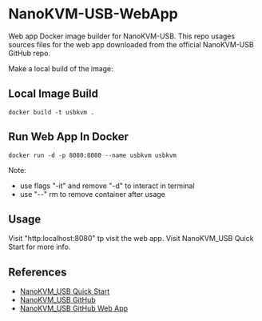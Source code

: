 # NanoKVM-USB-WebApp
Web app Docker image builder for NanoKVM-USB. This repo usages sources files for the web app downloaded from the official NanoKVM-USB GitHub repo. 

Make a local build of the image:
## Local Image Build
```docker
docker build -t usbkvm .
```

## Run Web App In Docker
```docker
docker run -d -p 8080:8080 --name usbkvm usbkvm
```
Note: 
- use flags "-it" and remove "-d" to interact in terminal
- use "--" rm to remove container after usage

## Usage
Visit "http:localhost:8080" tp visit the web app. Visit NanoKVM_USB Quick Start for more info.

## References
- [NanoKVM_USB Quick Start](https://wiki.sipeed.com/hardware/en/kvm/NanoKVM_USB/quick_start.html)
- [NanoKVM_USB GitHub](https://github.com/sipeed/NanoKVM-USB)
- [NanoKVM_USB GitHub Web App](https://github.com/sipeed/NanoKVM-USB/releases/download/v1.0.1/NanoKVM-USB-1.0.1-browser.zip)